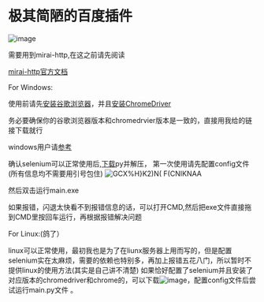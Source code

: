 # 极其简陋的百度插件
![image](https://user-images.githubusercontent.com/93362741/154422031-9c5a8175-d8f4-4069-95b8-a04c3c041325.png)

 
 需要用到mirai-http,在这之前请先阅读
 
 [mirai-http官方文档](https://github.com/project-mirai/mirai-api-http)
 
 
 
 
 
For Windows:


使用前请先[安装谷歌浏览器](http://redirector.gvt1.com/edgedl/release2/chrome/acqkdyz3x6ktjenzze3rojk4hs5a_92.0.4515.107/92.0.4515.107_chrome_installer.exe)，并且[安装ChromeDriver](https://registry.npmmirror.com/-/binary/chromedriver/92.0.4515.107/chromedriver_win32.zip)   

务必要确保你的谷歌浏览器版本和chromedrvier版本是一致的，直接用我给的链接下载就行





windows用户请[参考](https://blog.csdn.net/shykevin/article/details/108802053?ops_request_misc=%257B%2522request%255Fid%2522%253A%2522164489415616780271548606%2522%252C%2522scm%2522%253A%252220140713.130102334..%2522%257D&request_id=164489415616780271548606&biz_id=0&utm_medium=distribute.pc_search_result.none-task-blog-2~all~top_positive~default-1-108802053.first_rank_v2_pc_rank_v29&utm_term=selenium%E5%AE%89%E8%A3%85chrome%E9%A9%B1%E5%8A%A8&spm=1018.2226.3001.4187)


确认selenium可以正常使用后,[下载](https://github.com/daisy524/Baidubike/releases/tag/baidu)py并解压，
第一次使用请先配置config文件(所有信息均不需要用引号包住)
![GCX%H}K2)N( $F($CNIKNAA](https://user-images.githubusercontent.com/93362741/154023750-879aff98-ac40-4bfb-b725-7981164dcec7.png)


然后双击运行main.exe

如果报错，闪退太快看不到报错信息的话，可以打开CMD,然后把exe文件直接拖到CMD里按回车运行，再根据报错解决问题















For Linux:(鸽了）


linux可以正常使用，最初我也是为了在liunx服务器上用而写的，但是配置selenium实在太麻烦，需要的依赖也特别多，再加上报错五花八门，所以暂时不提供linux的使用方法(其实是自己讲不清楚)
如果恰好配置了selenium并且安装了对应版本的chromedriver和chrome的，可以下载![image](https://user-images.githubusercontent.com/93362741/154210203-f00d3260-9e88-40d7-8db2-ad012eb0bcbd.png)，配置config文件后尝试运行main.py文件
。
